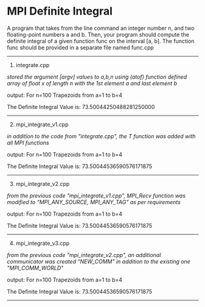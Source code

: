 # MPI Definite Integral

 A program that takes from the line command an integer number n, and two floating-point numbers a and b. Then, your program should compute
the definite integral of a given function func on the interval [a, b]. The function func should be provided in a separate file named func.cpp

------------------------
1. integrate.cpp

*stored the argument [argv] values to a,b,n using (atof) function*
*defined array of float x of length n with the 1st element a and last element b*

output:
 For n=100 Trapezoids from a=1 to b=4
 
 The Definite Integral Value is: 73.50044250488281250000

------------------------
2. mpi_integrate_v1.cpp

*in addition to the code from "integrate.cpp", the T function was added with all MPI functions*

output:
 For n=100 Trapezoids from a=1 to b=4
 
 The Definite Integral Value is: 73.50044536590576171875

------------------------
3. mpi_integrate_v2.cpp

*from the previous code "mpi_integrate_v1.cpp", MPI_Recv function was modified to "MPI_ANY_SOURCE, MPI_ANY_TAG" as per requirements*


output:
 For n=100 Trapezoids from a=1 to b=4
 
 The Definite Integral Value is: 73.50044536590576171875

------------------------
4. mpi_integrate_v3.cpp

*from the previous code "mpi_integrate_v2.cpp", an additional communicator was created "NEW_COMM" in addition to the existing one "MPI_COMM_WORLD"*

output:
 For n=100 Trapezoids from a=1 to b=4
 
 The Definite Integral Value is: 73.50044536590576171875

------------------------
